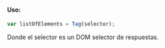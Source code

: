 #### Uso:

```javascript
var listOfElements = Tag(selector);
```

Donde el selector es un DOM selector de respuestas.
